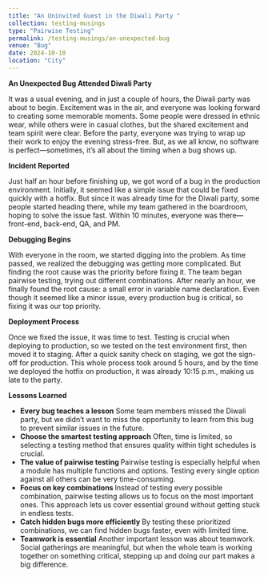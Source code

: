 ```yaml
---
title: "An Uninvited Guest in the Diwali Party "
collection: testing-musings
type: "Pairwise Testing"
permalink: /testing-musings/an-unexpected-bug
venue: "Bug"
date: 2024-10-10
location: "City"
---
```


**An Unexpected Bug Attended Diwali Party**

It was a usual evening, and in just a couple of hours, the Diwali party was about to begin. Excitement was in the air, and everyone was looking forward to creating some memorable moments. Some people were dressed in ethnic wear, while others were in casual clothes, but the shared excitement and team spirit were clear. Before the party, everyone was trying to wrap up their work to enjoy the evening stress-free. But, as we all know, no software is perfect—sometimes, it’s all about the timing when a bug shows up.

**Incident Reported**

Just half an hour before finishing up, we got word of a bug in the production environment. Initially, it seemed like a simple issue that could be fixed quickly with a hotfix. But since it was already time for the Diwali party, some people started heading there, while my team gathered in the boardroom, hoping to solve the issue fast. Within 10 minutes, everyone was there—front-end, back-end, QA, and PM.

**Debugging Begins**

With everyone in the room, we started digging into the problem. As time passed, we realized the debugging was getting more complicated. But finding the root cause was the priority before fixing it. The team began pairwise testing, trying out different combinations. After nearly an hour, we finally found the root cause: a small error in variable name declaration. Even though it seemed like a minor issue, every production bug is critical, so fixing it was our top priority.

**Deployment Process**

Once we fixed the issue, it was time to test. Testing is crucial when deploying to production, so we tested on the test environment first, then moved it to staging. After a quick sanity check on staging, we got the sign-off for production. This whole process took around 5 hours, and by the time we deployed the hotfix on production, it was already 10:15 p.m., making us late to the party.

**Lessons Learned**
<ul>

<li> <b>Every bug teaches a lesson</b>
Some team members missed the Diwali party, but we didn’t want to miss the opportunity to learn from this bug to prevent similar issues in the future.</li>

<li>  <b>Choose the smartest testing approach</b>
Often, time is limited, so selecting a testing method that ensures quality within tight schedules is crucial.</li>

<li>  <b>The value of pairwise testing </b>
Pairwise testing is especially helpful when a module has multiple functions and options. Testing every single option against all others can be very time-consuming.</li>

<li>  <b>Focus on key combinations </b>
Instead of testing every possible combination, pairwise testing allows us to focus on the most important ones. This approach lets us cover essential ground without getting stuck in endless tests.</li>

<li>  <b>Catch hidden bugs more efficiently </b>
By testing these prioritized combinations, we can find hidden bugs faster, even with limited time.</li>

<li>  <b>Teamwork is essential</b>
Another important lesson was about teamwork. Social gatherings are meaningful, but when the whole team is working together on something critical, stepping up and doing our part makes a big difference.</li>

</ul>

